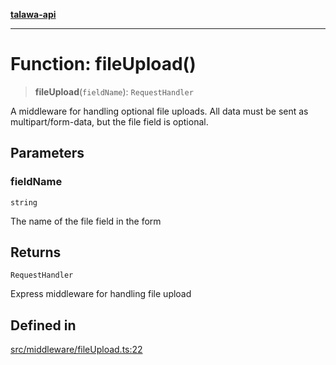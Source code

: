 [**talawa-api**](../../../README.md)

***

# Function: fileUpload()

> **fileUpload**(`fieldName`): `RequestHandler`

A middleware for handling optional file uploads.
All data must be sent as multipart/form-data, but the file field is optional.

## Parameters

### fieldName

`string`

The name of the file field in the form

## Returns

`RequestHandler`

Express middleware for handling file upload

## Defined in

[src/middleware/fileUpload.ts:22](https://github.com/Suyash878/talawa-api/blob/095e6964ce2a06c1c30d1acf81b6162203f1db91/src/middleware/fileUpload.ts#L22)
